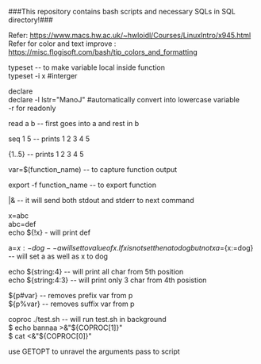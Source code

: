 ###This repository contains bash scripts and necessary SQLs in SQL directory!###

Refer: https://www.macs.hw.ac.uk/~hwloidl/Courses/LinuxIntro/x945.html  
Refer for color and text improve : https://misc.flogisoft.com/bash/tip_colors_and_formatting  

typeset  -- to make variable local inside function  
typeset -i x #interger

declare  
declare -l lstr="ManoJ" #automatically convert into lowercase variable  
-r for readonly  

read a b -- first goes into a and rest in b  

seq 1 5  -- prints 1 2 3 4 5  

{1..5}  -- prints 1 2 3 4 5  

var=$(function_name)  -- to capture function output  

export -f function_name  -- to export function  

|&  -- it will send both stdout and stderr to next command  

x=abc  
abc=def  
echo ${!x} - will print def  

a=${x:-dog} -- a will set to value of x. If x is not set then a to dog but not x  
a=${x:=dog} -- will set a as well as x to dog  

echo ${string:4} -- will print all char from 5th position  
echo ${string:4:3} -- will print only 3 char from 4th posistion   

${p#var} -- removes prefix var from p  
${p%var} -- removes suffix var from p  

coproc ./test.sh -- will run test.sh in background  
$ echo bannaa >&"${COPROC[1]}"  
$ cat <&"${COPROC[0]}"  

use GETOPT to unravel the arguments pass to script  
